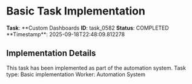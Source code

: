 # Basic Task Implementation

**Task**: **Custom Dashboards
**ID**: task_0582
**Status**: COMPLETED
**Timestamp\*\*: 2025-09-18T22:48:09.812278

## Implementation Details

This task has been implemented as part of the automation system.
Task type: Basic implementation
Worker: Automation System
